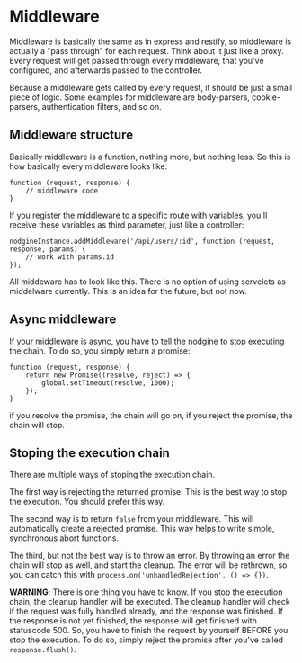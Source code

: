 # Middleware #

Middleware is basically the same as in express and restify, so middleware is actually a
"pass through" for each request. Think about it just like a proxy. Every request will
get passed through every middleware, that you've configured, and afterwards passed
to the controller.

Because a middleware gets called by every request, it should be just a small piece of logic.
Some examples for middleware are body-parsers, cookie-parsers, authentication filters, and
so on.

## Middleware structure ##

Basically middleware is a function, nothing more, but nothing less. So this is how basically
every middleware looks like:

    function (request, response) {
        // middleware code
    }

If you register the middleware to a specific route with variables, you'll receive these variables
as third parameter, just like a controller:

    nodgineInstance.addMiddleware('/api/users/:id', function (request, response, params) {
        // work with params.id
    });

All middeware has to look like this. There is no option of using servelets as middelware currently.
This is an idea for the future, but not now.

## Async middleware ##

If your middleware is async, you have to tell the nodgine to stop executing the chain. To do so,
you simply return a promise:

    function (request, response) {
        return new Promise((resolve, reject) => {
            global.setTimeout(resolve, 1000);
        });
    }
    
if you resolve the promise, the chain will go on, if you reject the promise, the chain will stop.

## Stoping the execution chain ##

There are multiple ways of stoping the execution chain.

The first way is rejecting the returned promise. This is the best way to stop the execution. You
should prefer this way.

The second way is to return `false` from your middleware. This will automatically create a rejected
promise. This way helps to write simple, synchronous abort functions.

The third, but not the best way is to throw an error. By throwing an error the chain will stop as well,
and start the cleanup. The error will be rethrown, so you can catch this with
`process.on('unhandledRejection', () => {})`.

**WARNING**: There is one thing you have to know. If you stop the execution chain, the cleanup handler
will be executed. The cleanup handler will check if the request was fully handled already, and the
response was finished. If the response is not yet finished, the response will get finished with statuscode
500. So, you have to finish the request by yourself BEFORE you stop the execution. To do so, simply reject
the promise after you've called `response.flush()`.